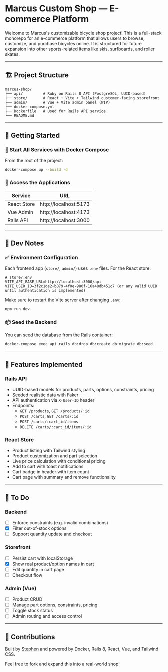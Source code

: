 # Marcus Custom Shop — E-commerce Platform

Welcome to Marcus's customizable bicycle shop project! This is a full-stack monorepo for an e-commerce platform that allows users to browse, customize, and purchase bicycles online. It is structured for future expansion into other sports-related items like skis, surfboards, and roller skates.

---

## 🏗️ Project Structure

```
marcus-shop/
├── api/         # Ruby on Rails 8 API (PostgreSQL, UUID-based)
├── store/       # React + Vite + Tailwind customer-facing storefront
├── admin/       # Vue + Vite admin panel (WIP)
├── docker-compose.yml
├── Dockerfile   # Used for Rails API service
└── README.md
```

---

## 🚀 Getting Started

### 🐳 Start All Services with Docker Compose

From the root of the project:

```bash
docker-compose up --build -d
```

### 📍 Access the Applications

| Service       | URL                   |
|---------------|------------------------|
| React Store   | http://localhost:5173  |
| Vue Admin     | http://localhost:4173  |
| Rails API     | http://localhost:3000  |


---

## 🧪 Dev Notes

### ✅ Environment Configuration

Each frontend app (`store/`, `admin/`) uses `.env` files. For the React store:

```env
# store/.env
VITE_API_BASE_URL=http://localhost:3000/api
VITE_USER_ID=3f2c1de2-b879-4f0e-980f-16a48db451c7 (or any valid UUID until authentication is implemented)
```

Make sure to restart the Vite server after changing `.env`:
```bash
npm run dev
```


### 📦 Seed the Backend

You can seed the database from the Rails container:

```bash
docker-compose exec api rails db:drop db:create db:migrate db:seed
```

---

## 🧩 Features Implemented

### Rails API
- UUID-based models for products, parts, options, constraints, pricing
- Seeded realistic data with Faker
- API authentication via `X-User-ID` header
- Endpoints:
  - `GET /products`, `GET /products/:id`
  - `POST /carts`, `GET /carts/:id`
  - `POST /carts/:cart_id/items`
  - `DELETE /carts/:cart_id/items/:id`

### React Store
- Product listing with Tailwind styling
- Product customization and part selection
- Live price calculation with conditional pricing
- Add to cart with toast notifications
- Cart badge in header with item count
- Cart page with summary and remove functionality

---

## 📝 To Do

### Backend
- [ ] Enforce constraints (e.g. invalid combinations)
- [x] Filter out-of-stock options
- [ ] Support quantity update and checkout

### Storefront
- [ ] Persist cart with localStorage
- [x] Show real product/option names in cart
- [ ] Edit quantity in cart page
- [ ] Checkout flow

### Admin (Vue)
- [ ] Product CRUD
- [ ] Manage part options, constraints, pricing
- [ ] Toggle stock status
- [ ] Admin routing and access control

---

## 🤝 Contributions

Built by [Stephen](https://github.com/kenigbolo) and powered by Docker, Rails 8, React, Vue, and Tailwind CSS.

Feel free to fork and expand this into a real-world shop!

